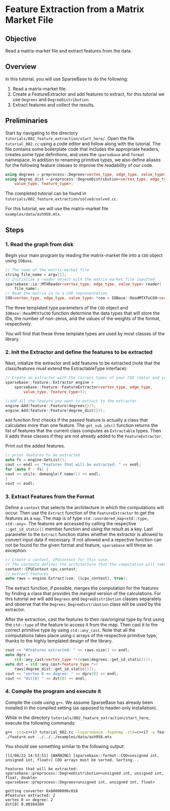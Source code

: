 # Feature Extraction from a Matrix Market File

## Objective
Read a matrix-market file and extract features from the data.

## Overview

In this tutorial, you will use SparseBase to do the following:

1. Read a matrix-market file.
2. Create a FeatureExtractor and add features to extract, for this tutorial we use `Degrees` and `DegreeDistribution`.
3. Extract features and collect the results.

## Preliminaries
Start by navigating to the directory `tutorials/002_feature_extraction/start_here/`. Open the file `tutorial_002.cc` using a code editor and follow along with the tutorial. The file contains some boilerplate code that includes the appropriate headers, creates some type definitions, and uses the `sparsebase` and `format` namespace.
In addition to renaming primitive types, we also define aliases for the following feature classes to improve the readability of our code.

```c++
using degrees = preprocess::Degrees<vertex_type, edge_type, value_type>;
using degree_dist = preprocess::DegreeDistribution<vertex_type, edge_type,
    value_type, feature_type>;
```

The completed tutorial can be found in `tutorials/002_feature_extraction/solved/solved.cc`. 

For this tutorial, we will use the matrix-market file `examples/data/ash958.mtx`.

## Steps

### 1. Read the graph from disk
Begin your main program by reading the matrix-market file into a `COO` object using `IOBase`.

```c++
// The name of the matrix-market file
string file_name = argv[1];
// Initialize a reader object with the matrix-market file inputted
sparsebase::io::MTXReader<vertex_type, edge_type, value_type> reader(
    file_name);
// Read the matrix in to a COO representation
COO<vertex_type, edge_type, value_type> *coo = IOBase::ReadMTXToCOO<vertex_type, edge_type, value_type>(file_name);
```

The three templated type parameters of the `COO` object and `IOBase::ReadMTXToCOO` function determine the data types that will store the IDs, the number of non-zeros, and the values of the weights of the format, respectively. 

You will find that these three template types are used by most classes of the library.

### 2. Init the Extractor and define the features to be extracted
Next, intialize the extractor and add features to be extracted (note that the class/features must extend the ExtractableType interface):

```c++
// Create an extractor with the correct types of your COO (data) and your expected feature type
sparsebase::feature::Extractor engine =
    sparsebase::feature::FeatureExtractor<vertex_type, edge_type,
        value_type, feature_type>();

//add all the feature you want to extract to the extractor
engine.Add(feature::Feature(degrees{}));
engine.Add(feature::Feature(degree_dist{}));
```
`Add` function first checks if the passed feature is actually a class that calculates more than one feature. The `get_sub_ids()` function returns the list of features that the current class computes as `Extractable` types. Then it adds these classes if they are not already added to the `FeatureExtractor`.


Print out the added features.

```c++
// print features to be extracted
auto fs = engine.GetList();
cout << endl << "Features that will be extracted: " << endl;
for (auto f : fs) {
cout << utils::demangle(f.name()) << endl;
}
cout << endl;
```

### 3. Extract Features from the Format

Define a `context` that selects the architecture in which the computations will occur.
Then use the `Extract` function of the `FeatureExtractor` to get the features as a `map`.
The map is of type `std::unordered_map<std::type, std::any>`. The features are accessed by calling the respective `::get_id_static()` member function and using the result as a key. 
Last parameter to the `Extract` function states whether the extractor is allowed to convert input data if necessary. If not allowed and a repective function can not be found for the given format and feature, `sparsebase` will throw an exception. 

```c++
// Create a context, CPUcontext for this case.
// The contexts defines the architecture that the computation will take place in.
context::CPUContext cpu_context;
// extract features
auto raws = engine.Extract(coo, {&cpu_context}, true);
```

The extract function, if possible, merges the computation for the features by finding a class that provides the merged version of the calculations.
For this tutorial we will add `Degrees` and `DegreeDistribution` classes separately and observe that the `Degrees_DegreeDistribution` class will be used by the extractor.

After the extraction, cast the features to their raw/original type by first using the `std::type` of the feature to access it from the map. Then cast it to the correct primitive type by using `std::any_cast`.
Note that all the computations takes place using c arrays of the respective primitive type, thanks to the highly templated design of the library.

```c++
cout << "#features extracted: " << raws.size() << endl;
auto dgrs =
    std::any_cast<vertex_type *>(raws[degrees::get_id_static()]);
auto dst = std::any_cast<feature_type *>(
    raws[degree_dist::get_id_static()]);
cout << "vertex 0 => degree: " << dgrs[0] << endl;
cout << "dst[0] " << dst[0] << endl;
```

### 4. Compile the program and execute it
Compile the code using `g++`. We assume SparseBase has already been installed in the compiled setting (as opposed to header-only installation).

While in the directory `tutorials/002_feature_extraction/start_here`, execute the following commands:
```bash
g++ -std=c++17 tutorial_002.cc -lsparsebase -fopenmp -std=c++17 -o feature.out
./feature.out ../../../examples/data/ash958.mtx
```

You should see something similar to the following output:

```
[11/08/22 14:53:51] [WARNING] [sparsebase::format::COO<unsigned int, unsigned int, float>] COO arrays must be sorted. Sorting...

Features that will be extracted:
sparsebase::preprocess::DegreeDistribution<unsigned int, unsigned int, float, double>
sparsebase::preprocess::Degrees<unsigned int, unsigned int, float>

getting converter 0x60000096c018
#features extracted: 2
vertex 0 => degree: 2
dst[0] 0.00104384
```
